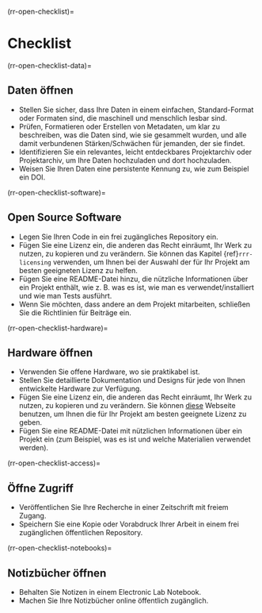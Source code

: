 (rr-open-checklist)=
# Checklist

(rr-open-checklist-data)=
## Daten öffnen


- Stellen Sie sicher, dass Ihre Daten in einem einfachen, Standard-Format oder Formaten sind, die maschinell und menschlich lesbar sind.
- Prüfen, Formatieren oder Erstellen von Metadaten, um klar zu beschreiben, was die Daten sind, wie sie gesammelt wurden, und alle damit verbundenen Stärken/Schwächen für jemanden, der sie findet.
- Identifizieren Sie ein relevantes, leicht entdeckbares Projektarchiv oder Projektarchiv, um Ihre Daten hochzuladen und dort hochzuladen.
- Weisen Sie Ihren Daten eine persistente Kennung zu, wie zum Beispiel ein DOI.

(rr-open-checklist-software)=
## Open Source Software

- Legen Sie Ihren Code in ein frei zugängliches Repository ein.
- Fügen Sie eine Lizenz ein, die anderen das Recht einräumt, Ihr Werk zu nutzen, zu kopieren und zu verändern. Sie können das Kapitel {ref}`rrr-licensing` verwenden, um Ihnen bei der Auswahl der für Ihr Projekt am besten geeigneten Lizenz zu helfen.
- Fügen Sie eine README-Datei hinzu, die nützliche Informationen über ein Projekt enthält, wie z. B. was es ist, wie man es verwendet/installiert und wie man Tests ausführt.
- Wenn Sie möchten, dass andere an dem Projekt mitarbeiten, schließen Sie die Richtlinien für Beiträge ein.

(rr-open-checklist-hardware)=
## Hardware öffnen

- Verwenden Sie offene Hardware, wo sie praktikabel ist.
- Stellen Sie detaillierte Dokumentation und Designs für jede von Ihnen entwickelte Hardware zur Verfügung.
- Fügen Sie eine Lizenz ein, die anderen das Recht einräumt, Ihr Werk zu nutzen, zu kopieren und zu verändern. Sie können [diese](https://choosealicense.com/) Webseite benutzen, um Ihnen die für Ihr Projekt am besten geeignete Lizenz zu geben.
- Fügen Sie eine README-Datei mit nützlichen Informationen über ein Projekt ein (zum Beispiel, was es ist und welche Materialien verwendet werden).

(rr-open-checklist-access)=
## Öffne Zugriff

- Veröffentlichen Sie Ihre Recherche in einer Zeitschrift mit freiem Zugang.
- Speichern Sie eine Kopie oder Vorabdruck Ihrer Arbeit in einem frei zugänglichen öffentlichen Repository.

(rr-open-checklist-notebooks)=
## Notizbücher öffnen

- Behalten Sie Notizen in einem Electronic Lab Notebook.
- Machen Sie Ihre Notizbücher online öffentlich zugänglich.
